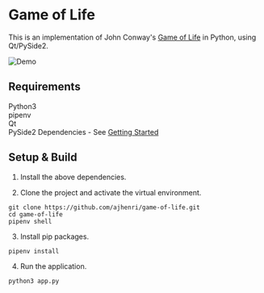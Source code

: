 # Game of Life

This is an implementation of John Conway's [Game of Life](https://en.wikipedia.org/wiki/Conway%27s_Game_of_Life) in Python, using Qt/PySide2.


![Demo](https://user-images.githubusercontent.com/7053830/95794569-38b68900-0cb6-11eb-8db9-744fd761e3ed.png "Demo")  


## Requirements
Python3  
pipenv  
Qt  
PySide2 Dependencies - See [Getting Started](https://doc.qt.io/qtforpython/gettingstarted.html)

## Setup & Build

1. Install the above dependencies.  

2. Clone the project and activate the virtual environment.  

`git clone https://github.com/ajhenri/game-of-life.git`  
`cd game-of-life`  
`pipenv shell`  

3. Install pip packages.  

`pipenv install`  

4. Run the application.  

`python3 app.py`  
